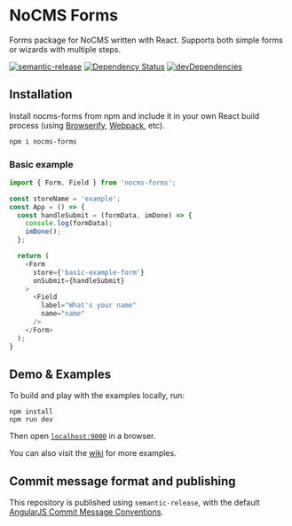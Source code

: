 # NoCMS Forms
Forms package for NoCMS written with React. Supports both simple forms or wizards with multiple steps.

[![semantic-release](https://img.shields.io/badge/%20%20%F0%9F%93%A6%F0%9F%9A%80-semantic--release-e10079.svg)](https://github.com/semantic-release/semantic-release)
[![Dependency Status](https://david-dm.org/miles-no/nocms-forms.svg)](https://david-dm.org/miles-no/nocms-forms)
[![devDependencies](https://david-dm.org/miles-no/nocms-forms/dev-status.svg)](https://david-dm.org/miles-no/nocms-forms?type=dev)

## Installation
Install nocms-forms from npm and include it in your own React build process (using [Browserify](http://browserify.org), [Webpack](http://webpack.github.io/), etc).

```sh
npm i nocms-forms
```

### Basic example

```js
import { Form, Field } from 'nocms-forms';

const storeName = 'example';
const App = () => {
  const handleSubmit = (formData, imDone) => {
    console.log(formData);
    imDone();
  };

  return (
    <Form
      store={'basic-example-form'}
      onSubmit={handleSubmit}
    >
      <Field
        label="What's your name"
        name="name"
      />
    </Form>
  );
}
```

## Demo & Examples
To build and play with the examples locally, run:

```
npm install
npm run dev
```

Then open [`localhost:9000`](http://localhost:9000) in a browser.

You can also visit the [wiki](https://github.com/miles-no/nocms-forms/wiki) for more examples.

## Commit message format and publishing

This repository is published using `semantic-release`, with the default [AngularJS Commit Message Conventions](https://docs.google.com/document/d/1QrDFcIiPjSLDn3EL15IJygNPiHORgU1_OOAqWjiDU5Y/edit).

